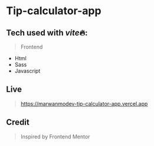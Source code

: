 # Tip-calculator-app

## Tech used with *vite*🔥:

> Frontend

-   Html
-   Sass
-   Javascript

## Live

> https://marwanmodev-tip-calculator-app.vercel.app

## Credit

> Inspired by Frontend Mentor